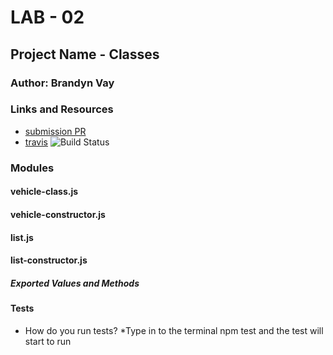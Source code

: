 
# LAB - 02

## Project Name - Classes

### Author: Brandyn Vay

### Links and Resources
* [submission PR](https://github.com/brandyn-vay-401-advanced-javascript/lab-class-02/pull/6)
* [travis](https://travis-ci.com/brandyn-vay-401-advanced-javascript/lab-class-02)
![Build Status](https://travis-ci.com/brandyn-vay-401-advanced-javascript/lab-class-02.svg?branch=master)

### Modules
#### vehicle-class.js
#### vehicle-constructor.js
#### list.js
#### list-constructor.js
##### Exported Values and Methods
  
#### Tests
* How do you run tests?
  *Type in to the terminal npm test and the test will start to run
